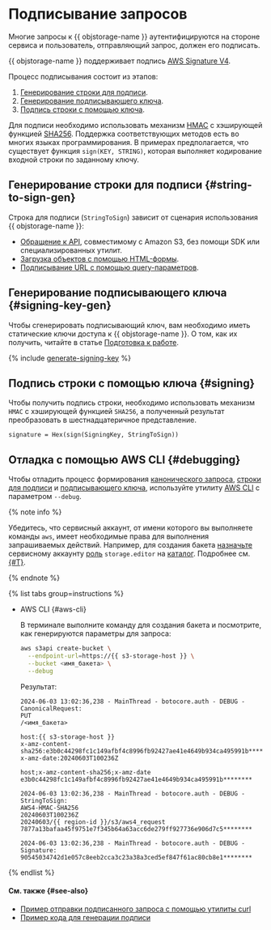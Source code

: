 # Подписывание запросов


Многие запросы к {{ objstorage-name }} аутентифицируются на стороне сервиса и пользователь, отправляющий запрос, должен его подписать.

{{ objstorage-name }} поддерживает подпись [AWS Signature V4](https://docs.aws.amazon.com/AmazonS3/latest/API/sig-v4-authenticating-requests.html).

Процесс подписывания состоит из этапов:

1. [Генерирование строки для подписи](#string-to-sign-gen).
1. [Генерирование подписывающего ключа](#signing-key-gen).
1. [Подпись строки с помощью ключа](#signing).

Для подписи необходимо использовать механизм [HMAC](https://ru.wikipedia.org/wiki/HMAC) с хэширующей функцией [SHA256](https://ru.wikipedia.org/wiki/SHA-2). Поддержка соответствующих методов есть во многих языках программирования. В примерах предполагается, что существует функция `sign(KEY, STRING)`, которая выполняет кодирование входной строки по заданному ключу.

## Генерирование строки для подписи {#string-to-sign-gen}

Строка для подписи (`StringToSign`) зависит от сценария использования {{ objstorage-name }}:

* [Обращение к API](./index.md), совместимому с Amazon S3, без помощи SDK или специализированных утилит.
* [Загрузка объектов с помощью HTML-формы](../concepts/presigned-post-forms.md).
* [Подписывание URL с помощью query-параметров](../concepts/pre-signed-urls.md).

## Генерирование подписывающего ключа {#signing-key-gen}

Чтобы сгенерировать подписывающий ключ, вам необходимо иметь статические ключи доступа к {{ objstorage-name }}. О том, как их получить, читайте в статье [Подготовка к работе](index.md#before-you-begin).

{% include [generate-signing-key](../../_includes/storage/generate-signing-key.md) %}

## Подпись строки с помощью ключа {#signing}

Чтобы получить подпись строки, необходимо использовать механизм `HMAC` с хэширующей функцией `SHA256`, а полученный результат преобразовать в шестнадцатеричное представление.

```text
signature = Hex(sign(SigningKey, StringToSign))
```

## Отладка с помощью AWS CLI {#debugging}

Чтобы отладить процесс формирования [канонического запроса](../concepts/pre-signed-urls.md#canonical-request), [строки для подписи](../concepts/pre-signed-urls.md#composing-string-to-sign) и [подписывающего ключа](../concepts/pre-signed-urls.md#signing-key-gen), используйте утилиту [AWS CLI](../tools/aws-cli.md) с параметром `--debug`. 

{% note info %}

Убедитесь, что сервисный аккаунт, от имени которого вы выполняете команды `aws`, имеет необходимые права для выполнения запрашиваемых действий. Например, для создания бакета [назначьте](../../iam/operations/sa/assign-role-for-sa.md) сервисному аккаунту [роль](../security/index.md#storage-uploader) `storage.editor` на [каталог](../../resource-manager/concepts/resources-hierarchy.md#folder). Подробнее см. [{#T}](../security/overview.md).

{% endnote %}

{% list tabs group=instructions %}

- AWS CLI {#aws-cli}

  В терминале выполните команду для создания бакета и посмотрите, как генерируются параметры для запроса:

  ```bash
  aws s3api create-bucket \
    --endpoint-url=https://{{ s3-storage-host }} \
    --bucket <имя_бакета> \
    --debug
  ```

  Результат:

  ```text
  2024-06-03 13:02:36,238 - MainThread - botocore.auth - DEBUG - CanonicalRequest:
  PUT
  /<имя_бакета>

  host:{{ s3-storage-host }}
  x-amz-content-sha256:e3b0c44298fc1c149afbf4c8996fb92427ae41e4649b934ca495991b********
  x-amz-date:20240603T100236Z

  host;x-amz-content-sha256;x-amz-date
  e3b0c44298fc1c149afbf4c8996fb92427ae41e4649b934ca495991b********

  2024-06-03 13:02:36,238 - MainThread - botocore.auth - DEBUG - StringToSign:
  AWS4-HMAC-SHA256
  20240603T100236Z
  20240603/{{ region-id }}/s3/aws4_request
  7877a13bafaa45f9751e7f345b64a63acc6de279ff927736e906d7c5********

  2024-06-03 13:02:36,238 - MainThread - botocore.auth - DEBUG - Signature:
  90545034742d1e057c8eeb2cca3c23a38a3ced5ef847f61ac80cb8e1********
  ```

{% endlist %}

#### См. также {#see-also}

* [Пример отправки подписанного запроса с помощью утилиты curl](../api-ref/authentication.md#s3-api-example)
* [Пример кода для генерации подписи](../concepts/pre-signed-urls.md#code-examples)